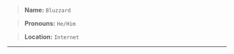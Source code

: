 > **Name:** ```Bluzzard```

> **Pronouns:** ```He/Him```

> **Location:** ```Internet```

-------------------------------
